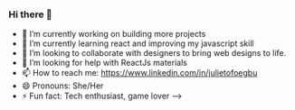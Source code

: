 ### Hi there 👋

- 🔭 I’m currently working on building more projects
- 🌱 I’m currently learning react and improving my javascript skill
- 👯 I’m looking to collaborate with designers to bring web designs to life.
- 🤔 I’m looking for help with ReactJs materials 
- 📫 How to reach me: https://www.linkedin.com/in/julietofoegbu
- 😄 Pronouns: She/Her
- ⚡ Fun fact: Tech enthusiast, game lover
-->
